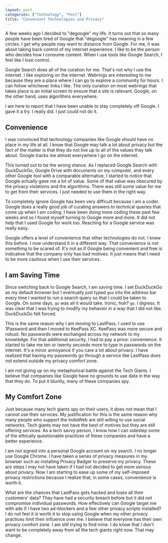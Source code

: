 ```yaml
---
layout: post
categories: ["Technology", "Post"]
title: "Convenient Technologies and Privacy"
---
```


A few weeks ago I decided to "degoogle" my life. It turns out that so many people have been tired of Google that "degoogle" has meaning in a few circles. I get why people may want to distance from Google. For me, it was about taking back control of my internet experience. I like to be the person who decides how I consume content. When I use tools like Google Search, I feel like I lose control.

Google Search does all of the curation for me. That's not why I use the internet. I like exploring on the internet. Webrings are interesting to me because they are a place where I can go to explore a community for hours. I can follow whichever links I like. The only curation on most webrings that takes place is an initial screen to ensure that a site is relevant. Google, on the other hand, uses algorithms everywhere.

I am here to report that I have been unable to stay completely off Google. I gave it a try. I really did. I just could not do it.

## Convenience

I was convinced that technology companies like Google should have no place in my life at all. I know that Google may talk a lot about privacy but the fact of the matter is that they do not live up to all of the values they talk about. Google tracks me almost everywhere I go on the internet.

This turned out to be the wrong stance. As I replaced Google Search with DuckDuckGo, Google Drive with documents on my computer, and every other Google tool with a comparable alternative, I started to notice that Google actually gave me a lot of value. Some of that value was obscured by the privacy violations and the algorithms. There was still some value for me to get from their services. I just needed to use them in the right way.

To completely ignore Google has been very difficult because I am a coder. Google does a really good job of curating answers to technical queries that come up when I am coding. I have been doing more coding these past few weeks and so I found myself turning to Google more and more. It did not help that I used Google for work too. Reaching for a Google service was really easy.

Google offers a level of convenience that other technologies do not. I knew this before. I now understand it in a different way. That convenience is not something to be scared of. It's not as if Google being convenient and free is indicative that the company only has bad motives. It just means that I need to be more cautious when I use their services.

## I am Saving Time

Since switching back to Google Search, I am saving time. I set DuckDuckGo as my default browser but I eventually just typed `goo` into the address bar every time I wanted to run a search query so that I could be taken to Google. On some days, `go` was all it would take. Ironic, huh? `go`. I digress. It was clear that I was trying to modify my behavior in a way that I did not like. DuckDuckGo felt forced.

This is the same reason why I am moving to LastPass. I used to use 1Password and then I moved to KeePass XC. KeePass was more secure and robust. No passwords were exchanged across my network to my knowledge. For that additional security, I had to pay a price: convenience. It started to take me ten or twenty seconds more to type in passwords on the internet. It's a minor annoyance if you care a lot about privacy. I have realized that having my passwords go through a service like LastPass does not extend outside my privacy comfort zone.

I am not giving up on my metaphorical battle against the Tech Giants. I believe that companies like Google have no grounds to use data in the way that they do. To put it bluntly, many of these companies spy.

## My Comfort Zone

Just because many tech giants spy on their users, it does not mean that I cannot use their services. My justification for this is the same reason why many people who support the IndieWeb are still willing to use social networks. Tech giants may not have the best of motives but they are still offering services. As a tech savvy person, I know how I can sidestep some of the ethically questionable practices of these companies and have a better experience.

I am not signed into a personal Google account on my search. I no longer use Google Chrome. I have taken a series of privacy measures in my browser such as installing Privacy Badger to preserve my privacy. These are steps I may not have taken if I had not decided to get more serious about privacy. Now I am starting to ease up some of my self-imposed privacy restrictions because I realize that, in some cases, convenience is worth it.

What are the chances that LastPass gets hacked and loses all their customers' data? They have had a security breach before but it did not compromise individual passwords. How effectively can Google target me with ads if I have two ad-blockers and a few other privacy scripts installed? I do not feel it is worth it to stop using Google when my other privacy practices limit their influence over me. I believe that everyone has their own privacy comfort zone. I am still trying to find mine. I do know that I don't want to be completely away from all the tech giants right now. That may change.